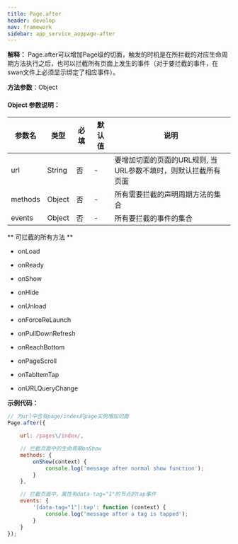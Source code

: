 ```yaml
---
title: Page.after
header: develop
nav: framework
sidebar: app_service_aoppage-after
---
```

 

**解释：** Page.after可以增加Page级的切面，触发的时机是在所拦截的对应生命周期方法执行之后，也可以拦截所有页面上发生的事件（对于要拦截的事件，在swan文件上必须显示绑定了相应事件）。

**方法参数**：Object

#### **Object 参数说明**：

|参数名 |类型  |必填 | 默认值 |说明|
|---- | ---- | ---- | ----|----|
|url |String | 否 |-| 要增加切面的页面的URL规则, 当URL参数不填时，则默认拦截所有页面 |
|methods | Object | 否 |-| 所有需要拦截的声明周期方法的集合 |
|events | Object | 否 |-| 所有要拦截的事件的集合 |

** 可拦截的所有方法 **

* onLoad

* onReady

* onShow

* onHide

* onUnload

* onForceReLaunch

* onPullDownRefresh

* onReachBottom

* onPageScroll

* onTabItemTap

* onURLQueryChange

**示例代码：**

```js
// 为url中含有page/index的page实例增加切面
Page.after({

    url: /pages\/index/,

    // 拦截页面中的生命周期onShow
    methods: {
        onShow(context) {
            console.log('message after normal show function');
        }
    },

    // 拦截页面中，属性有data-tag="1"的节点的tap事件
    events: {
        '[data-tag="1"]:tap': function (context) {
            console.log('message after a tag is tapped');
        }
    }
});
```